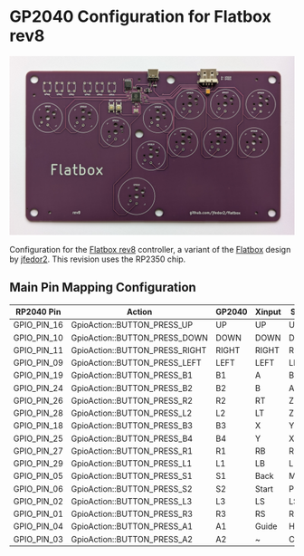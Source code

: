 # GP2040 Configuration for Flatbox rev8

![Flatbox rev8](assets/Flatbox-rev8.jpg)

Configuration for the [Flatbox rev8](https://github.com/jfedor2/flatbox/tree/master/hardware-rev8) controller, a variant of the [Flatbox](https://github.com/jfedor2/flatbox) design by [jfedor2](https://github.com/jfedor2). This revision uses the RP2350 chip.

## Main Pin Mapping Configuration

| RP2040 Pin | Action                        | GP2040 | Xinput | Switch | PS3/4/5  | Dinput | Arcade |
|------------|-------------------------------|--------|--------|--------|----------|--------|--------|
| GPIO_PIN_16| GpioAction::BUTTON_PRESS_UP   | UP     | UP     | UP     | UP       | UP     | UP     |
| GPIO_PIN_10| GpioAction::BUTTON_PRESS_DOWN | DOWN   | DOWN   | DOWN   | DOWN     | DOWN   | DOWN   |
| GPIO_PIN_11| GpioAction::BUTTON_PRESS_RIGHT| RIGHT  | RIGHT  | RIGHT  | RIGHT    | RIGHT  | RIGHT  |
| GPIO_PIN_09| GpioAction::BUTTON_PRESS_LEFT | LEFT   | LEFT   | LEFT   | LEFT     | LEFT   | LEFT   |
| GPIO_PIN_19| GpioAction::BUTTON_PRESS_B1   | B1     | A      | B      | Cross    | 2      | K1     |
| GPIO_PIN_24| GpioAction::BUTTON_PRESS_B2   | B2     | B      | A      | Circle   | 3      | K2     |
| GPIO_PIN_26| GpioAction::BUTTON_PRESS_R2   | R2     | RT     | ZR     | R2       | 8      | K3     |
| GPIO_PIN_28| GpioAction::BUTTON_PRESS_L2   | L2     | LT     | ZL     | L2       | 7      | K4     |
| GPIO_PIN_18| GpioAction::BUTTON_PRESS_B3   | B3     | X      | Y      | Square   | 1      | P1     |
| GPIO_PIN_25| GpioAction::BUTTON_PRESS_B4   | B4     | Y      | X      | Triangle | 4      | P2     |
| GPIO_PIN_27| GpioAction::BUTTON_PRESS_R1   | R1     | RB     | R      | R1       | 6      | P3     |
| GPIO_PIN_29| GpioAction::BUTTON_PRESS_L1   | L1     | LB     | L      | L1       | 5      | P4     |
| GPIO_PIN_05| GpioAction::BUTTON_PRESS_S1   | S1     | Back   | Minus  | Select   | 9      | Coin   |
| GPIO_PIN_06| GpioAction::BUTTON_PRESS_S2   | S2     | Start  | Plus   | Start    | 10     | Start  |
| GPIO_PIN_02| GpioAction::BUTTON_PRESS_L3   | L3     | LS     | LS     | L3       | 11     | LS     |
| GPIO_PIN_01| GpioAction::BUTTON_PRESS_R3   | R3     | RS     | RS     | R3       | 12     | RS     |
| GPIO_PIN_04| GpioAction::BUTTON_PRESS_A1   | A1     | Guide  | Home   | PS       | 13     | ~      |
| GPIO_PIN_03| GpioAction::BUTTON_PRESS_A2   | A2     | ~      | Capture| ~        | 14     | ~      |